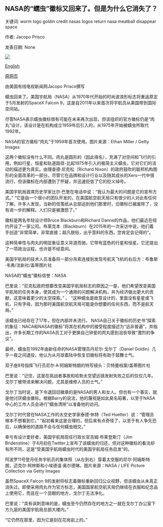 ## NASA的“蠕虫”徽标又回来了。但是为什么它消失了？

关键词: worm logo goldin credit nasas logos return nasa meatball disappear space

作者: Jacopo Prisco

发表日期: None

![](https://cdn.cnn.com/cnnnext/dam/assets/200424060716-nasa-worm-logo-super-tease.jpg)

[English](NASA%27s%20%27worm%27%20logo%20is%20back.%20But%20why%20did%20it%20disappear%3F.md)

[原网页](https://edition.cnn.com/style/article/nasa-worm-logo-scn/index.html)

由美国有线电视新闻网Jacopo Prisco撰写

蠕虫回来了。美国宇航局（NASA）从1970年代开始的时尚波浪形标志将重返原定于5月发射的SpaceX Falcon 9，这是自2011年以来首次将宇航员从美国带到国际空间站。

尽管NASA表示蠕虫徽标很有可能在未来再次出现，但该组织的官方徽标仍是“肉丸”设计，该设计是在机构成立1959年后引入的，从1975年开始被蠕虫所取代1992年。

NASA的官方徽标“肉丸”于1959年首次使用。图片来源：Ethan Miller / Getty Images

这两个徽标没有什么不同。肉丸是圆形的（因此得名），充满了对空间和飞行的引用，例如行星，恒星和轨道路径-比起1975年引入的极简主义蠕虫，它对它们的活动的描述更为真实。由理查德·尼克松（Richard Nixon）的政府鼓吹的联邦机构图形的全面改革的一部分。尽管它在品牌和设计行业以及随其成长的Xers一代中很流行，但该徽标在内部遭到了怀疑，并迅速贬低了它的贬义绰号。

美国宇航局首席历史学家比尔·巴里在电话中说：“我认为最大的问题是它的宣布方式。” “它是由一个很小的团队开发的，在美国航空航天局只有很少的人对此有任何了解。许多人发现，当新的信笺纸从总部运到他们那里时，旧徽标已被废除了，没有进一步的解释。人们只是被激怒了。”

徽标是两名年轻设计师Bruce Blackburn和Richard Danne的作品，他们最近在纽约开设了一家公司。布莱克本（Blackburn）在2015年的一次采访中说，他们着手创造“非常简单，非常直接；超凡脱俗，出乎意料的东西，您肯定会记得的”。

这种简单性与肉丸的明显象征意义背道而驰，它带有蓝色的行星和恒星。它还提出了一项政治议程，也许是不经意间。

美国宇航局的技术人员准备将一部分吊索连接到发现号航天飞机的右后方：布鲁斯·韦弗/法新社/盖蒂图片社

NASA的“蠕虫”徽标信誉：NASA

巴里说：“尼克松政府想要改变美国宇航局标志的原因之一是，他们希望改变美国宇航局的任务本身，使其成为一个通用的问题解决机构，并为经济做出更大的贡献，这意味着更少的太空探索。” 。 “这种蠕虫是故意设计的，里面没有星星或飞机，只有字母，因为那时美国航空航天局可能是你想要的任何东西，而不是航天局。”

该蠕虫已经存在了17年，但在内部并未流行。 NASA自己关于徽标的历史书“探索的象征：NACA和NASA的徽标”将其在机构中的接受程度描述为“远非普遍”，并指出，许多长期工作的NASA员工对于更换自己钟爱的肉丸感到沮丧导致“激烈的争议”。

最终，蠕虫在1992年由新任命的NASA管理员丹尼尔·戈尔丁（Daniel Goldin）几乎一夜之间退役，他认为从月球着陆中恢复旧徽标将有助于鼓舞士气。

双子座8号指挥飞行员尼尔·A·阿姆斯特朗的特写镜头：贝特曼档案/盖蒂图片社

巴里说：“记住，这是在挑战者事故和哈勃太空望远镜发射失败之后的仅仅几年。戈尔丁被带进来解决问题，尤其是维修人员的士气。”

戈尔丁当时说，是下令退回旧徽章的是NASA的男人和女人。但也有一个事实，就是他讨厌蠕虫徽标。根据Barry的说法，他的蔑视是如此臭名昭著，以至于NASA中心的工作人员会进行“蠕虫清除”以准备他的访问。

戈尔丁时代曾在NASA工作的太空史学家泰德·休特（Ted Huetter）说：“管理员根本不想看到它。” “起初看来这是合理的，但后来有点奇怪了，以至于有人争先恐后，以确保他的道路不会与任何蠕虫相交。”

幸亏有设计爱好者，美国宇航局现任行政长官吉姆·布莱登斯汀（Jim Bridenstine）于4月初在Twitter上宣布了该蠕虫的归还，但对这种徽标的看法却有所不同，这是“受美国宇航局蠕虫时代的美国宇航局任务启发”的。

阿波罗11号登月任务宇航员的集体照（从左到右）穿着太空服的尼尔·阿姆斯特朗，迈克尔·柯林斯和小埃德温·奥尔德琳。图片来源：NASA / LIFE Picture Collection via Getty Images

虽然SpaceX Falcon 9的发射将标志着徽标重新回归公众视野，但该蠕虫从未真正消失过。即使采用肉丸作为官方标志，美国国家航空航天局仍继续在衣服和纪念品上使用它，而且在一个显眼的地方，戈尔丁无法净化。

巴里说：“具有讽刺意味的是，蠕虫至今仍然存在的地方之一就在戈尔丁办公室下方九层的美国宇航局总部大楼内。”

“它仍然在那里，因为它是刻在花岗岩上的。”